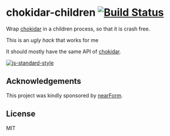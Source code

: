 # chokidar-children [![Build Status](https://travis-ci.org/mcollina/chokidar-children.png)](https://travis-ci.org/chokidar-children/mqemitter)


Wrap [chokidar](http://npm.im/chokidar) in a children process, so that it is crash free.

This is an _ugly hack_ that works for me

It should mostly have the same API of
[chokidar](http://npm.im/chokidar).

[![js-standard-style](https://raw.githubusercontent.com/feross/standard/master/badge.png)](https://github.com/feross/standard)

## Acknowledgements

This project was kindly sponsored by [nearForm](http://nearform.com).

## License

MIT
